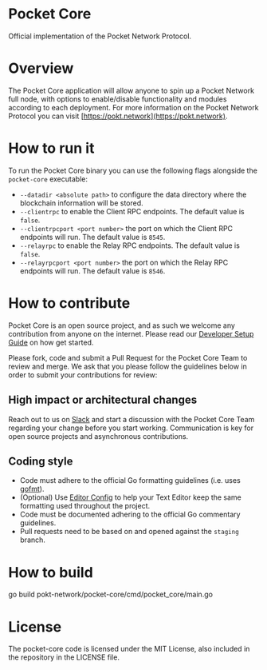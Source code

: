 # Pocket Core
Official implementation of the Pocket Network Protocol.

# Overview
The Pocket Core application will allow anyone to spin up a Pocket Network full node, with options to enable/disable functionality and modules according to each deployment. For more information on the Pocket Network Protocol you can visit [https://pokt.network](https://pokt.network).

# How to run it
To run the Pocket Core binary you can use the following flags alongside the `pocket-core` executable:

- `--datadir <absolute path>` to configure the data directory where the blockchain information will be stored.
- `--clientrpc` to enable the Client RPC endpoints. The default value is `false`.
- `--clientrpcport <port number>` the port on which the Client RPC endpoints will run. The default value is `8545`.
- `--relayrpc` to enable the Relay RPC endpoints. The default value is `false`.
- `--relayrpcport <port number>` the port on which the Relay RPC endpoints will run. The default value is `8546`.

# How to contribute
Pocket Core is an open source project, and as such we welcome any contribution from anyone on the internet. Please read our [Developer Setup Guide](https://github.com/pokt-network/pocket-core/wiki/Developer-Setup-Guide) on how get started.

Please fork, code and submit a Pull Request for the Pocket Core Team to review and merge. We ask that you please follow the guidelines below in order to submit your contributions for review:

## High impact or architectural changes
Reach out to us on [Slack](https://www.pokt.network/slack-pokt) and start a discussion with the Pocket Core Team regarding your change before you start working. Communication is key for open source projects and asynchronous contributions.

## Coding style
- Code must adhere to the official Go formatting guidelines (i.e. uses [gofmt](https://golang.org/cmd/gofmt)).
- (Optional) Use [Editor Config](https://editorconfig.org) to help your Text Editor keep the same formatting used throughout the project.
- Code must be documented adhering to the official Go commentary guidelines.
- Pull requests need to be based on and opened against the `staging` branch.

# How to build
go build pokt-network/pocket-core/cmd/pocket_core/main.go

# License
The pocket-core code is licensed under the MIT License, also included in the repository in the LICENSE file.
